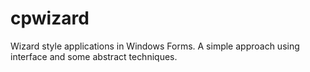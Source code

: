 cpwizard
========

Wizard style applications in Windows Forms. A simple approach using interface and some abstract techniques.
